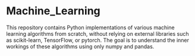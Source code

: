 # Machine_Learning
This repository contains Python implementations of various machine learning algorithms from scratch, without relying on external libraries such as scikit-learn, TensorFlow, or pytorch. The goal is to understand the inner workings of these algorithms using only numpy and pandas.
